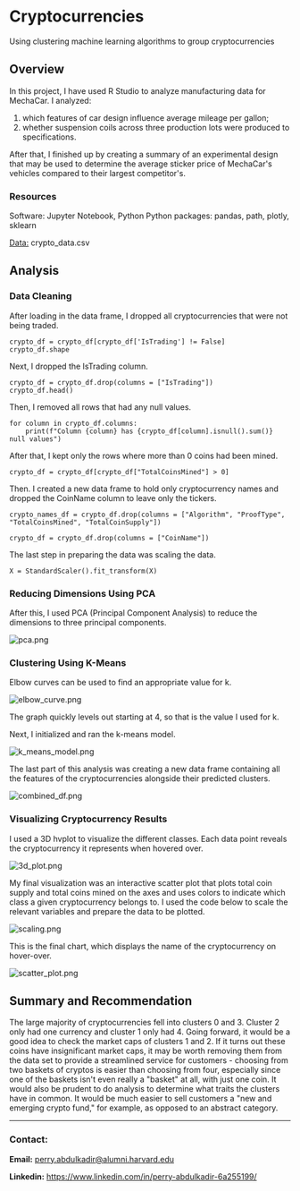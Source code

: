 # Cryptocurrencies
Using clustering machine learning algorithms to group cryptocurrencies

## Overview
In this project, I have used R Studio to analyze manufacturing data for MechaCar. I analyzed: 
1) which features of car design influence average mileage per gallon; 
2) whether suspension coils across three production lots were produced to specifications.

After that, I finished up by creating a summary of an experimental design that may be used to determine the average sticker price of MechaCar's vehicles compared to their largest competitor's.

### Resources
Software: Jupyter Notebook, Python
Python packages: pandas, path, plotly, sklearn

[Data:](https://github.com/perryabdulkadir/Cryptocurrencies/tree/main/Resources) crypto_data.csv

## Analysis 

### Data Cleaning
After loading in the data frame, I dropped all cryptocurrencies that were not being traded. 

```
crypto_df = crypto_df[crypto_df['IsTrading'] != False]
crypto_df.shape
```
Next, I dropped the IsTrading column. 

```
crypto_df = crypto_df.drop(columns = ["IsTrading"])
crypto_df.head()
```
Then, I removed all rows that had any null values. 

```
for column in crypto_df.columns:
    print(f"Column {column} has {crypto_df[column].isnull().sum()} null values")
```

After that, I kept only the rows where more than 0 coins had been mined. 

```
crypto_df = crypto_df[crypto_df["TotalCoinsMined"] > 0]
```

Then. I created a new data frame to hold only cryptocurrency names and dropped the CoinName column to leave only the tickers.

```
crypto_names_df = crypto_df.drop(columns = ["Algorithm", "ProofType", "TotalCoinsMined", "TotalCoinSupply"])
```

```
crypto_df = crypto_df.drop(columns = ["CoinName"])
```
The last step in preparing the data was scaling the data. 

```
X = StandardScaler().fit_transform(X)
```

### Reducing Dimensions Using PCA

After this, I used PCA (Principal Component Analysis) to reduce the dimensions to three principal components. 

![pca.png](Resources/pca.PNG)

### Clustering Using K-Means

Elbow curves can be used to find an appropriate value for k.

![elbow_curve.png](Resources/elbow_curve.PNG)

The graph quickly levels out starting at 4, so that is the value I used for k. 

Next, I initialized and ran the k-means model. 

![k_means_model.png](Resources/k_means_model.PNG)

The last part of this analysis was creating a new data frame containing all the features of the cryptocurrencies alongside their predicted clusters. 

![combined_df.png](Resources/combined_df.PNG)


### Visualizing Cryptocurrency Results

I used a 3D hvplot to visualize the different classes. Each data point reveals the cryptocurrency it represents when hovered over. 

![3d_plot.png](Resources/3d_plot.PNG)

My final visualization was an interactive scatter plot that plots total coin supply and total coins mined on the axes and uses colors to indicate which class a given cryptocurrency belongs to. I used the code below to scale the relevant variables and prepare the data to be plotted. 


![scaling.png](Resources/scaling.PNG)

This is the final chart, which displays the name of the cryptocurrency on hover-over.

![scatter_plot.png](Resources/scatter_plot.PNG)


## Summary and Recommendation
The large majority of cryptocurrencies fell into clusters 0 and 3. Cluster 2 only had one currency and cluster 1 only had 4. Going forward, it would be a good idea to check the market caps of clusters 1 and 2. If it turns out these coins have insignificant market caps, it may be worth removing them from the data set to provide a streamlined service for customers - choosing from two baskets of cryptos is easier than choosing from four, especially since one of the baskets isn't even really a "basket" at all, with just one coin. It would also be prudent to do analysis to determine what traits the clusters have in common. It would be much easier to sell customers a "new and emerging crypto fund," for example, as opposed to an abstract category.

-----

### **Contact:**

**Email:** perry.abdulkadir@alumni.harvard.edu

**Linkedin:** https://www.linkedin.com/in/perry-abdulkadir-6a255199/
